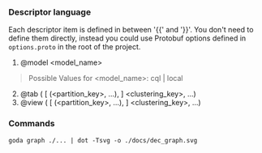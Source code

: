 ### Descriptor language

Each descriptor item is defined in between '{{' and '}}'.
You don't need to define them directly, instead you could use Protobuf options defined
in `options.proto` in the root of the project.

1. @model <model_name>        
> Possible Values for <model_name>: cql | local
2. @tab ( \[ (<partition_key>, ...), \] <clustering_key>, ...)
3. @view ( \[ (<partition_key>, ...), \] <clustering_key>, ...)



### Commands
`goda graph ./... | dot -Tsvg -o ./docs/dec_graph.svg`